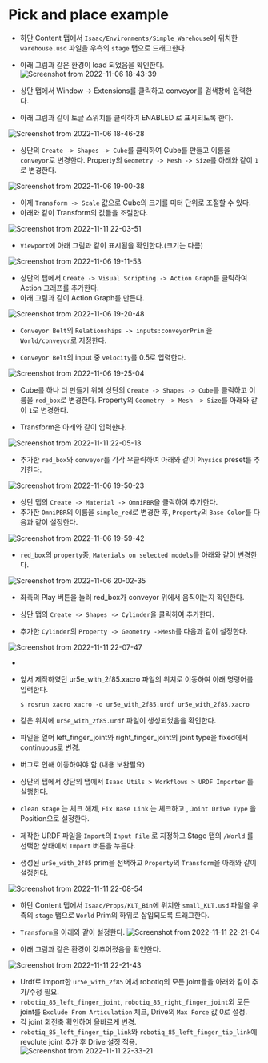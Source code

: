 # Pick and place example
- 하단 Content 탭에서 `Isaac/Environments/Simple_Warehouse`에 위치한 `warehouse.usd` 파일을 우측의 `stage` 탭으로 드래그한다.

- 아래 그림과 같은 환경이 load 되었음을 확인한다.
![Screenshot from 2022-11-06 18-43-39](https://user-images.githubusercontent.com/60342784/200164020-11854545-5aac-47b9-9daa-49a5e41355b9.png)

- 상단 탭에서 Window -> Extensions를 클릭하고 conveyor를 검색창에 입력한다.
- 아래 그림과 같이 토글 스위치를 클릭하여 ENABLED 로 표시되도록 한다.

![Screenshot from 2022-11-06 18-46-28](https://user-images.githubusercontent.com/60342784/200164109-5f0d6533-a215-480e-b814-5630ba2a04e9.png)

- 상단의 `Create -> Shapes -> Cube`를 클릭하여 Cube를 만들고 이름을 `conveyor`로 변경한다. Property의 `Geometry -> Mesh -> Size`를 아래와 같이 `1`로 변경한다.

![Screenshot from 2022-11-06 19-00-38](https://user-images.githubusercontent.com/60342784/200164633-2ce53aa0-548b-45dc-9c36-b3ea3e37990f.png)

- 이제 `Transform -> Scale` 값으로 Cube의 크기를 미터 단위로 조절할 수 있다.
- 아래와 같이 Transform의 값들을 조절한다.

![Screenshot from 2022-11-11 22-03-51](https://user-images.githubusercontent.com/60342784/201346137-3ff1d2db-2e50-4a78-9958-2df103f6a6dd.png)


- `Viewport`에 아래 그림과 같이 표시됨을 확인한다.(크기는 다름)

![Screenshot from 2022-11-06 19-11-53](https://user-images.githubusercontent.com/60342784/200165112-503c424e-82b8-47a9-8aed-d3e227e17358.png)

- 상단의 탭에서 `Create -> Visual Scripting -> Action Graph`를 클릭하여 Action 그래프를 추가한다.
- 아래 그림과 같이 Action Graph를 만든다.

![Screenshot from 2022-11-06 19-20-48](https://user-images.githubusercontent.com/60342784/200165438-04460a5b-7d3b-4297-8129-0330e31f7c18.png)

- `Conveyor Belt`의 `Relationships -> inputs:conveyorPrim` 을 `World/conveyor`로 지정한다. 

- `Conveyor Belt`의 input 중 `velocity`를 0.5로 입력한다.

![Screenshot from 2022-11-06 19-25-04](https://user-images.githubusercontent.com/60342784/200165603-a2e53ec8-7b00-4ff5-8306-ce31a1e385c4.png)

- Cube를 하나 더 만들기 위해 상단의 `Create -> Shapes -> Cube`를 클릭하고 이름을 `red_box`로 변경한다. Property의 `Geometry -> Mesh -> Size`를 아래와 같이 `1`로 변경한다.

- Transform은 아래와 같이 입력한다.

![Screenshot from 2022-11-11 22-05-13](https://user-images.githubusercontent.com/60342784/201346376-381c9575-3e8b-43bf-9a38-ccafdda06793.png)


- 추가한 `red_box`와 `conveyor`를 각각 우클릭하여 아래와 같이 `Physics` preset를 추가한다.

![Screenshot from 2022-11-06 19-50-23](https://user-images.githubusercontent.com/60342784/200166520-1d5cddab-33f7-4280-8864-5b7e6bf73040.png)

- 상단 탭의 `Create -> Material -> OmniPBR`을 클릭하여 추가한다.
- 추가한 `OmniPBR`의 이름을 `simple_red`로 변경한 후, `Property`의 `Base Color`를 다음과 같이 설정한다.

![Screenshot from 2022-11-06 19-59-42](https://user-images.githubusercontent.com/60342784/200166879-b5a3a29a-72e4-408b-bf3e-8a545faca986.png)

- `red_box`의 `property`중, `Materials on selected models`를 아래와 같이 변경한다.

![Screenshot from 2022-11-06 20-02-35](https://user-images.githubusercontent.com/60342784/200166997-4d30b250-1a26-4180-8444-f21d212b94d9.png)

- 좌측의 Play 버튼을 눌러 red_box가 conveyor 위에서 움직이는지 확인한다.

- 상단 탭의 `Create -> Shapes -> Cylinder`을 클릭하여 추가한다.
- 추가한 `Cylinder`의 `Property -> Geometry ->Mesh`를 다음과 같이 설정한다.

![Screenshot from 2022-11-11 22-07-47](https://user-images.githubusercontent.com/60342784/201346842-d1569bc3-0884-4eb9-b8db-482fd88981f0.png)

- 
- 앞서 제작하였던  ur5e_with_2f85.xacro 파일의 위치로 이동하여 아래 명령어를 입력한다.
	 ```
	$ rosrun xacro xacro -o ur5e_with_2f85.urdf ur5e_with_2f85.xacro
	```
- 같은 위치에 `ur5e_with_2f85.urdf` 파일이 생성되었음을 확인한다.
- 파일을 열어 left_finger_joint와 right_finger_joint의 joint type을 fixed에서 continuous로 변경.
- 버그로 인해 이동하여야 함.(내용 보완필요)
- 상단의 탭에서 상단의 탭에서  `Isaac Utils > Workflows > URDF Importer`  를 실행한다.

- `clean stage` 는 체크 해제, `Fix Base Link` 는 체크하고 , `Joint Drive Type` 을 Position으로 설정한다.

- 제작한 URDF 파일을 `Import`의 `Input File` 로 지정하고 Stage 탭의  `/World`  를 선택한 상태에서  `Import`  버튼을 누른다.
- 생성된 `ur5e_with_2f85` prim을 선택하고 `Property`의 `Transform`을 아래와 같이 설정한다.

![Screenshot from 2022-11-11 22-08-54](https://user-images.githubusercontent.com/60342784/201347038-7dc9c6c3-0125-4f5b-b502-0862348b48ca.png)

- 하단 Content 탭에서 `Isaac/Props/KLT_Bin`에 위치한 `small_KLT.usd` 파일을 우측의 `stage` 탭으로 `World` Prim의 하위로 삽입되도록 드래그한다.
- `Transform`을 아래와 같이 설정한다.
 ![Screenshot from 2022-11-11 22-21-04](https://user-images.githubusercontent.com/60342784/201348901-57256d47-2a1e-4f69-ad03-3b9585eeb17b.png)

- 아래 그림과 같은 환경이 갖추어졌음을 확인한다.

![Screenshot from 2022-11-11 22-21-43](https://user-images.githubusercontent.com/60342784/201349003-7dbe28a8-4542-4169-bc4b-cc203b0db1e0.png)


- Urdf로 import한 `ur5e_with_2f85` 에서  robotiq의 모든 joint들을 아래와 같이 추가/수정 필요.
- `robotiq_85_left_finger_joint`, `robotiq_85_right_finger_joint`외 모든 joint를 `Exclude From Articulation` 체크, Drive의 `Max Force` 값 0로 설정.
- 각 joint 회전축 확인하여 올바르게 변경.
- `robotiq_85_left_finger_tip_link`와 `robotiq_85_left_finger_tip_link`에 revolute joint 추가 후 Drive 설정 적용.
 ![Screenshot from 2022-11-11 22-33-21](https://user-images.githubusercontent.com/60342784/201351042-b08721ec-a038-4d45-9dd5-5772edcfb1ed.png)


<!--stackedit_data:
eyJoaXN0b3J5IjpbOTU1NzM4Mjc0LC0xNzU2NDI4MDk5LC0xNT
gzMzQxMzc0LC04OTkzODQwOTAsLTQxODk3NjIxOCwyMDE4MDcz
NzI2LC0xNDk2NDMwODMwLDY3ODE5NzcwNCwtNzgxNDMxNTUxLD
I3MjM5MTcyNSwtMTc1ODg3NTA5Myw0OTIwNzAyODVdfQ==
-->